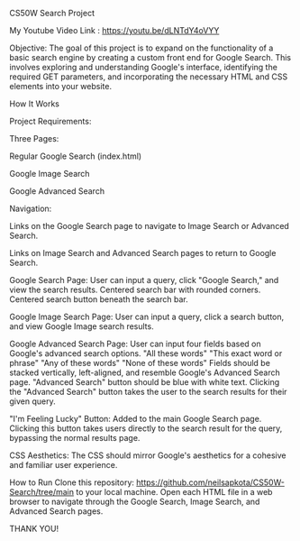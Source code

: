 
CS50W Search Project


My Youtube Video Link : https://youtu.be/dLNTdY4oVYY

Objective:
The goal of this project is to expand on the functionality of a basic search engine by creating a custom front end for Google Search. This involves exploring and understanding Google's interface, identifying the required GET parameters, and incorporating the necessary HTML and CSS elements into your website.

How It Works


Project Requirements:


Three Pages:


Regular Google Search (index.html)

Google Image Search

Google Advanced Search

Navigation:

Links on the Google Search page to navigate to Image Search or Advanced Search.

Links on Image Search and Advanced Search pages to return to Google Search.

Google Search Page:
User can input a query, click "Google Search," and view the search results.
Centered search bar with rounded corners.
Centered search button beneath the search bar.

Google Image Search Page:
User can input a query, click a search button, and view Google Image search results.

Google Advanced Search Page:
User can input four fields based on Google's advanced search options.
"All these words"
"This exact word or phrase"
"Any of these words"
"None of these words"
Fields should be stacked vertically, left-aligned, and resemble Google's Advanced Search page.
"Advanced Search" button should be blue with white text.
Clicking the "Advanced Search" button takes the user to the search results for their given query.

"I'm Feeling Lucky" Button:
Added to the main Google Search page.
Clicking this button takes users directly to the search result for the query, bypassing the normal results page.

CSS Aesthetics:
The CSS should mirror Google's aesthetics for a cohesive and familiar user experience.

How to Run
Clone this repository: https://github.com/neilsapkota/CS50W-Search/tree/main  to your local machine.
Open each HTML file in a web browser to navigate through the Google Search, Image Search, and Advanced Search pages.

THANK YOU!
